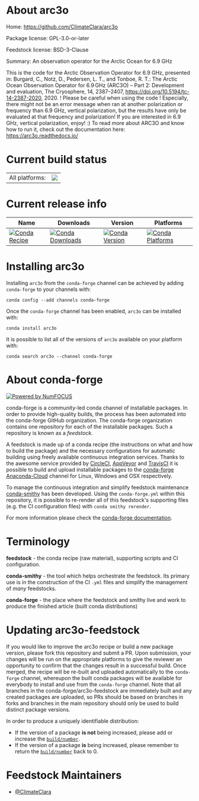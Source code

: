 About arc3o
===========

Home: https://github.com/ClimateClara/arc3o

Package license: GPL-3.0-or-later

Feedstock license: BSD-3-Clause

Summary: An observation operator for the Arctic Ocean for 6.9 GHz

This is the code for the Arctic Observation Operator for 6.9 GHz, presented in: Burgard, C., Notz, D., Pedersen, L. T.,
and Tonboe, R. T.: The Arctic Ocean Observation Operator for 6.9 GHz (ARC3O) – Part 2: Development and evaluation,
The Cryosphere, 14, 2387–2407, https://doi.org/10.5194/tc-14-2387-2020, 2020.
! Please be careful when using the code !
Especially, there might not be an error message when ran at another polarization or frequency than 6.9 GHz,
vertical polarization, but the results have only be evaluated at that frequency and polarization!
If you are interested in 6.9 GHz, vertical polarization, enjoy! :)
To read more about ARC3O and know how to run it, check out the documentation here: https://arc3o.readthedocs.io/


Current build status
====================


<table><tr><td>All platforms:</td>
    <td>
      <a href="https://dev.azure.com/conda-forge/feedstock-builds/_build/latest?definitionId=10787&branchName=master">
        <img src="https://dev.azure.com/conda-forge/feedstock-builds/_apis/build/status/arc3o-feedstock?branchName=master">
      </a>
    </td>
  </tr>
</table>

Current release info
====================

| Name | Downloads | Version | Platforms |
| --- | --- | --- | --- |
| [![Conda Recipe](https://img.shields.io/badge/recipe-arc3o-green.svg)](https://anaconda.org/conda-forge/arc3o) | [![Conda Downloads](https://img.shields.io/conda/dn/conda-forge/arc3o.svg)](https://anaconda.org/conda-forge/arc3o) | [![Conda Version](https://img.shields.io/conda/vn/conda-forge/arc3o.svg)](https://anaconda.org/conda-forge/arc3o) | [![Conda Platforms](https://img.shields.io/conda/pn/conda-forge/arc3o.svg)](https://anaconda.org/conda-forge/arc3o) |

Installing arc3o
================

Installing `arc3o` from the `conda-forge` channel can be achieved by adding `conda-forge` to your channels with:

```
conda config --add channels conda-forge
```

Once the `conda-forge` channel has been enabled, `arc3o` can be installed with:

```
conda install arc3o
```

It is possible to list all of the versions of `arc3o` available on your platform with:

```
conda search arc3o --channel conda-forge
```


About conda-forge
=================

[![Powered by NumFOCUS](https://img.shields.io/badge/powered%20by-NumFOCUS-orange.svg?style=flat&colorA=E1523D&colorB=007D8A)](http://numfocus.org)

conda-forge is a community-led conda channel of installable packages.
In order to provide high-quality builds, the process has been automated into the
conda-forge GitHub organization. The conda-forge organization contains one repository
for each of the installable packages. Such a repository is known as a *feedstock*.

A feedstock is made up of a conda recipe (the instructions on what and how to build
the package) and the necessary configurations for automatic building using freely
available continuous integration services. Thanks to the awesome service provided by
[CircleCI](https://circleci.com/), [AppVeyor](https://www.appveyor.com/)
and [TravisCI](https://travis-ci.com/) it is possible to build and upload installable
packages to the [conda-forge](https://anaconda.org/conda-forge)
[Anaconda-Cloud](https://anaconda.org/) channel for Linux, Windows and OSX respectively.

To manage the continuous integration and simplify feedstock maintenance
[conda-smithy](https://github.com/conda-forge/conda-smithy) has been developed.
Using the ``conda-forge.yml`` within this repository, it is possible to re-render all of
this feedstock's supporting files (e.g. the CI configuration files) with ``conda smithy rerender``.

For more information please check the [conda-forge documentation](https://conda-forge.org/docs/).

Terminology
===========

**feedstock** - the conda recipe (raw material), supporting scripts and CI configuration.

**conda-smithy** - the tool which helps orchestrate the feedstock.
                   Its primary use is in the construction of the CI ``.yml`` files
                   and simplify the management of *many* feedstocks.

**conda-forge** - the place where the feedstock and smithy live and work to
                  produce the finished article (built conda distributions)


Updating arc3o-feedstock
========================

If you would like to improve the arc3o recipe or build a new
package version, please fork this repository and submit a PR. Upon submission,
your changes will be run on the appropriate platforms to give the reviewer an
opportunity to confirm that the changes result in a successful build. Once
merged, the recipe will be re-built and uploaded automatically to the
`conda-forge` channel, whereupon the built conda packages will be available for
everybody to install and use from the `conda-forge` channel.
Note that all branches in the conda-forge/arc3o-feedstock are
immediately built and any created packages are uploaded, so PRs should be based
on branches in forks and branches in the main repository should only be used to
build distinct package versions.

In order to produce a uniquely identifiable distribution:
 * If the version of a package **is not** being increased, please add or increase
   the [``build/number``](https://conda.io/docs/user-guide/tasks/build-packages/define-metadata.html#build-number-and-string).
 * If the version of a package **is** being increased, please remember to return
   the [``build/number``](https://conda.io/docs/user-guide/tasks/build-packages/define-metadata.html#build-number-and-string)
   back to 0.

Feedstock Maintainers
=====================

* [@ClimateClara](https://github.com/ClimateClara/)

